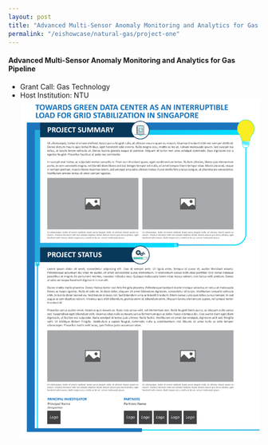 ```yaml
---
layout: post
title: "Advanced Multi-Sensor Anomaly Monitoring and Analytics for Gas Pipeline"
permalink: "/eishowcase/natural-gas/project-one"
---
```

#### Advanced Multi-Sensor Anomaly Monitoring and Analytics for Gas Pipeline
* Grant Call: Gas Technology
* Host Institution: NTU
![Project 1](/images/panel-template-01.png)